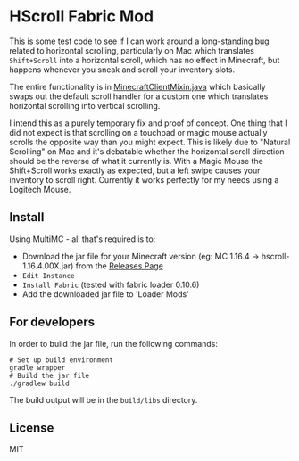 # HScroll Fabric Mod

This is some test code to see if I can work around a long-standing bug related to horizontal
scrolling, particularly on Mac which translates `Shift+Scroll` into a horizontal scroll, which
has no effect in Minecraft, but happens whenever you sneak and scroll your inventory slots.

The entire functionality is in
[MinecraftClientMixin.java](src/main/java/net/fabricmc/andyvanee/mixin/MinecraftClientMixin.java)
which basically swaps out the default scroll handler for a custom one which translates
horizontal scrolling into vertical scrolling.

I intend this as a purely temporary fix and proof of concept. One thing that I did not expect is
that scrolling on a touchpad or magic mouse actually scrolls the opposite way than you might
expect. This is likely due to "Natural Scrolling" on Mac and it's debatable whether the
horizontal scroll direction should be the reverse of what it currently is. With a Magic Mouse
the Shift+Scroll works exactly as expected, but a left swipe causes your inventory to scroll
right. Currently it works perfectly for my needs using a Logitech Mouse.

## Install

Using MultiMC - all that's required is to:

-   Download the jar file for your Minecraft version (eg: MC 1.16.4 -> hscroll-1.16.4.00X.jar) from the
    [Releases Page](https://github.com/andyvanee/hscroll/releases)
-   `Edit Instance`
-   `Install Fabric` (tested with fabric loader 0.10.6)
-   Add the downloaded jar file to 'Loader Mods'

## For developers

In order to build the jar file, run the following commands:

```
# Set up build environment
gradle wrapper
# Build the jar file
./gradlew build
```

The build output will be in the `build/libs` directory.

## License

MIT
